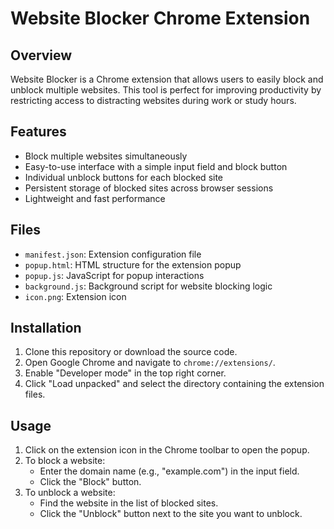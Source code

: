 # Website Blocker Chrome Extension

## Overview

Website Blocker is a Chrome extension that allows users to easily block and unblock multiple websites. This tool is perfect for improving productivity by restricting access to distracting websites during work or study hours.

## Features

- Block multiple websites simultaneously
- Easy-to-use interface with a simple input field and block button
- Individual unblock buttons for each blocked site
- Persistent storage of blocked sites across browser sessions
- Lightweight and fast performance

## Files

- `manifest.json`: Extension configuration file
- `popup.html`: HTML structure for the extension popup
- `popup.js`: JavaScript for popup interactions
- `background.js`: Background script for website blocking logic
- `icon.png`: Extension icon

## Installation

1. Clone this repository or download the source code.
2. Open Google Chrome and navigate to `chrome://extensions/`.
3. Enable "Developer mode" in the top right corner.
4. Click "Load unpacked" and select the directory containing the extension files.

## Usage

1. Click on the extension icon in the Chrome toolbar to open the popup.
2. To block a website:
   - Enter the domain name (e.g., "example.com") in the input field.
   - Click the "Block" button.
3. To unblock a website:
   - Find the website in the list of blocked sites.
   - Click the "Unblock" button next to the site you want to unblock.
